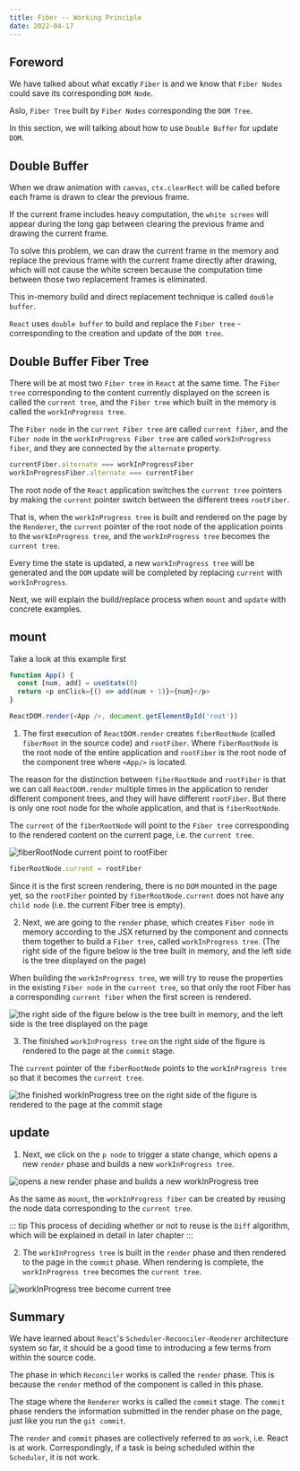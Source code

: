 ```yaml
---
title: Fiber -- Working Principle
date: 2022-04-17
---
```


## Foreword

We have talked about what excatly `Fiber` is and we know that `Fiber Nodes` could save its corresponding `DOM Node`.

Aslo, `Fiber Tree` built by `Fiber Nodes` corresponding the `DOM Tree`.

In this section, we will talking about how to use `Double Buffer` for update `DOM`.

## Double Buffer

When we draw animation with `canvas`, `ctx.clearRect` will be called before each frame is drawn to clear the previous frame.

If the current frame includes heavy computation, the `white screen` will appear during the long gap between clearing the previous frame and drawing the current frame.

To solve this problem, we can draw the current frame in the memory and replace the previous frame with the current frame directly after drawing, which will not cause the white screen because the computation time between those two replacement frames is eliminated.

This in-memory build and direct replacement technique is called `double buffer`.

`React` uses `double buffer` to build and replace the `Fiber tree` - corresponding to the creation and update of the `DOM tree`.

## Double Buffer Fiber Tree

There will be at most two `Fiber tree` in `React` at the same time. The `Fiber tree` corresponding to the content currently displayed on the screen is called the `current tree`, and the `Fiber tree` which built in the memory is called the `workInProgress tree`.

The `Fiber node` in the `current Fiber tree` are called `current fiber`, and the `Fiber node` in the `workInProgress Fiber tree` are called `workInProgress fiber`, and they are connected by the `alternate` property.

```js
currentFiber.alternate === workInProgressFiber
workInProgressFiber.alternate === currentFiber
```

The root node of the `React` application switches the `current tree` pointers by making the `current` pointer switch between the different trees `rootFiber`.

That is, when the `workInProgress tree` is built and rendered on the page by the `Renderer`, the `current` pointer of the root node of the application points to the `workInProgress tree`, and the `workInProgress tree` becomes the `current tree`.

Every time the state is updated, a new `workInProgress tree` will be generated and the `DOM` update will be completed by replacing `current` with `workInProgress`.

Next, we will explain the build/replace process when `mount` and `update` with concrete examples.

## mount

Take a look at this example first

```js
function App() {
  const [num, add] = useState(0)
  return <p onClick={() => add(num + 1)}>{num}</p>
}

ReactDOM.render(<App />, document.getElementById('root'))
```

1. The first execution of `ReactDOM.render` creates `fiberRootNode` (called `fiberRoot` in the source code) and `rootFiber`. Where `fiberRootNode` is the root node of the entire application and `rootFiber` is the root node of the component tree where `<App/>` is located.

The reason for the distinction between `fiberRootNode` and `rootFiber` is that we can call `ReactDOM.render` multiple times in the application to render different component trees, and they will have different `rootFiber`. But there is only one root node for the whole application, and that is `fiberRootNode`.

The `current` of the `fiberRootNode` will point to the `Fiber tree` corresponding to the rendered content on the current page, i.e. the `current tree`.

![fiberRootNode current point to rootFiber ](../../images/fiberworking1.png)

```js
fiberRootNode.current = rootFiber
```

Since it is the first screen rendering, there is no `DOM` mounted in the page yet, so the `rootFiber` pointed by `fiberRootNode.current` does not have any `child node` (i.e. the current Fiber tree is empty).

2. Next, we are going to the `render` phase, which creates `Fiber node` in memory according to the JSX returned by the component and connects them together to build a `Fiber tree`, called `workInProgress tree`. (The right side of the figure below is the tree built in memory, and the left side is the tree displayed on the page)

When building the `workInProgress tree`, we will try to reuse the properties in the existing `Fiber node` in the `current tree`, so that only the root Fiber has a corresponding `current fiber` when the first screen is rendered.

![the right side of the figure below is the tree built in memory, and the left side is the tree displayed on the page](../../images/fiberworking2.png)

3. The finished `workInProgress tree` on the right side of the figure is rendered to the page at the `commit` stage.

The `current` pointer of the `fiberRootNode` points to the `workInProgress tree` so that it becomes the `current tree`.

![the finished workInProgress tree on the right side of the figure is rendered to the page at the commit stage](../../images/fiberworking3.png)

## update

1. Next, we click on the `p node` to trigger a state change, which opens a new `render` phase and builds a new `workInProgress tree`.

![opens a new render phase and builds a new workInProgress tree](../../images/fiberworking4.png)

As the same as `mount`, the `workInProgress fiber` can be created by reusing the node data corresponding to the `current tree`.

::: tip
This process of deciding whether or not to reuse is the `Diff` algorithm, which will be explained in detail in later chapter
:::

2. The `workInProgress tree` is built in the `render` phase and then rendered to the page in the `commit` phase. When rendering is complete, the `workInProgress tree` becomes the `current tree`.

![workInProgress tree become current tree](../../images/fiberworking5.png)

## Summary

We have learned about `React`'s `Scheduler-Reconciler-Renderer` architecture system so far, it should be a good time to introducing a few terms from within the source code.

The phase in which `Reconciler` works is called the `render` phase. This is because the `render` method of the component is called in this phase.

The stage where the `Renderer` works is called the `commit` stage. The `commit` phase renders the information submitted in the render phase on the page, just like you run the `git commit`.

The `render` and `commit` phases are collectively referred to as `work`, i.e. React is at work. Correspondingly, if a task is being scheduled within the `Scheduler`, it is not work.
